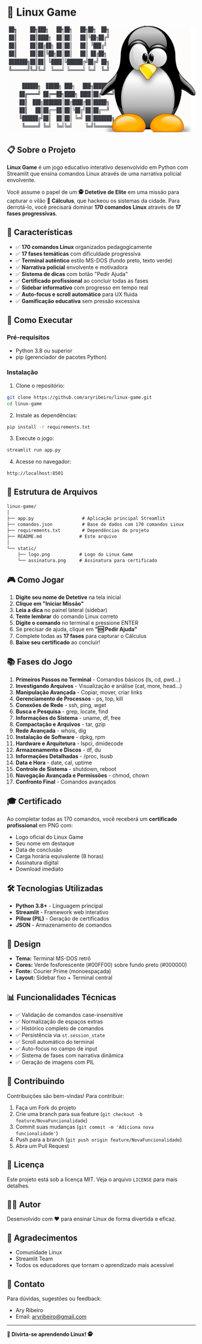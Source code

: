 # 🐧 Linux Game

![Linux Game](static/logo.png)

## 📋 Sobre o Projeto

**Linux Game** é um jogo educativo interativo desenvolvido em Python com Streamlit que ensina comandos Linux através de uma narrativa policial envolvente. 

Você assume o papel de um **🕵️ Detetive de Elite** em uma missão para capturar o vilão **🦹 Cálculus**, que hackeou os sistemas da cidade. Para derrotá-lo, você precisará dominar **170 comandos Linux** através de **17 fases progressivas**.

## 🎯 Características

- ✅ **170 comandos Linux** organizados pedagogicamente
- ✅ **17 fases temáticas** com dificuldade progressiva
- ✅ **Terminal autêntico** estilo MS-DOS (fundo preto, texto verde)
- ✅ **Narrativa policial** envolvente e motivadora
- ✅ **Sistema de dicas** com botão "Pedir Ajuda"
- ✅ **Certificado profissional** ao concluir todas as fases
- ✅ **Sidebar informativo** com progresso em tempo real
- ✅ **Auto-focus e scroll automático** para UX fluida
- ✅ **Gamificação educativa** sem pressão excessiva

## 🚀 Como Executar

### Pré-requisitos

- Python 3.8 ou superior
- pip (gerenciador de pacotes Python)

### Instalação

1. Clone o repositório:
```bash
git clone https://github.com/aryribeiro/linux-game.git
cd linux-game
```

2. Instale as dependências:
```bash
pip install -r requirements.txt
```

3. Execute o jogo:
```bash
streamlit run app.py
```

4. Acesse no navegador:
```
http://localhost:8501
```

## 📁 Estrutura de Arquivos

```
linux-game/
│
├── app.py                  # Aplicação principal Streamlit
├── comandos.json           # Base de dados com 170 comandos Linux
├── requirements.txt        # Dependências do projeto
├── README.md              # Este arquivo
│
└── static/
    ├── logo.png           # Logo do Linux Game
    └── assinatura.png     # Assinatura para certificado
```

## 🎮 Como Jogar

1. **Digite seu nome de Detetive** na tela inicial
2. **Clique em "Iniciar Missão"**
3. **Leia a dica** no painel lateral (sidebar)
4. **Tente lembrar** do comando Linux correto
5. **Digite o comando** no terminal e pressione ENTER
6. Se precisar de ajuda, clique em **"🆘 Pedir Ajuda"**
7. Complete todas as **17 fases** para capturar o Cálculus
8. **Baixe seu certificado** ao concluir!

## 📚 Fases do Jogo

1. **Primeiros Passos no Terminal** - Comandos básicos (ls, cd, pwd...)
2. **Investigando Arquivos** - Visualização e análise (cat, more, head...)
3. **Manipulação Avançada** - Copiar, mover, criar links
4. **Gerenciamento de Processos** - ps, top, kill
5. **Conexões de Rede** - ssh, ping, wget
6. **Busca e Pesquisa** - grep, locate, find
7. **Informações do Sistema** - uname, df, free
8. **Compactação e Arquivos** - tar, gzip
9. **Rede Avançada** - whois, dig
10. **Instalação de Software** - dpkg, rpm
11. **Hardware e Arquitetura** - lspci, dmidecode
12. **Armazenamento e Discos** - df, du
13. **Informações Detalhadas** - /proc, lsusb
14. **Data e Hora** - date, cal, uptime
15. **Controle de Sistema** - shutdown, reboot
16. **Navegação Avançada e Permissões** - chmod, chown
17. **Confronto Final** - Comandos avançados

## 🎓 Certificado

Ao completar todas as 170 comandos, você receberá um **certificado profissional** em PNG com:
- Logo oficial do Linux Game
- Seu nome em destaque
- Data de conclusão
- Carga horária equivalente (8 horas)
- Assinatura digital
- Download imediato

## 🛠️ Tecnologias Utilizadas

- **Python 3.8+** - Linguagem principal
- **Streamlit** - Framework web interativo
- **Pillow (PIL)** - Geração de certificados
- **JSON** - Armazenamento de comandos

## 🎨 Design

- **Tema:** Terminal MS-DOS retrô
- **Cores:** Verde fosforescente (#00FF00) sobre fundo preto (#000000)
- **Fonte:** Courier Prime (monoespaçada)
- **Layout:** Sidebar fixo + Terminal central

## 📊 Funcionalidades Técnicas

- ✅ Validação de comandos case-insensitive
- ✅ Normalização de espaços extras
- ✅ Histórico completo de comandos
- ✅ Persistência via `st.session_state`
- ✅ Scroll automático do terminal
- ✅ Auto-focus no campo de input
- ✅ Sistema de fases com narrativa dinâmica
- ✅ Geração de imagens com PIL

## 🤝 Contribuindo

Contribuições são bem-vindas! Para contribuir:

1. Faça um Fork do projeto
2. Crie uma branch para sua feature (`git checkout -b feature/NovaFuncionalidade`)
3. Commit suas mudanças (`git commit -m 'Adiciona nova funcionalidade'`)
4. Push para a branch (`git push origin feature/NovaFuncionalidade`)
5. Abra um Pull Request

## 📝 Licença

Este projeto está sob a licença MIT. Veja o arquivo `LICENSE` para mais detalhes.

## 👨‍💻 Autor

Desenvolvido com ❤️ para ensinar Linux de forma divertida e eficaz.

## 🌟 Agradecimentos

- Comunidade Linux
- Streamlit Team
- Todos os educadores que tornam o aprendizado mais acessível

## 📧 Contato

Para dúvidas, sugestões ou feedback:
- Ary Ribeiro
- Email: aryribeiro@gmail.com

---


**🐧 Divirta-se aprendendo Linux! 🕵️**
